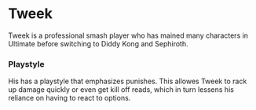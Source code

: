 # Tweek 

Tweek is a professional smash player who has mained many characters in Ultimate before switching to Diddy Kong and Sephiroth. 

### Playstyle

His has a playstyle that emphasizes punishes. This allowes Tweek to rack up damage quickly or even get kill off reads, which in turn lessens his reliance on having to react to options.


